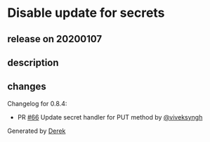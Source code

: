 # Disable update for secrets

## release on 20200107
## description
## changes
Changelog for 0.8.4:

* PR <a class="issue-link js-issue-link" data-error-text="Failed to load title" data-id="545444812" data-permission-text="Title is private" data-url="https://github.com/openfaas/faas-swarm/issues/66" data-hovercard-type="pull_request" data-hovercard-url="/openfaas/faas-swarm/pull/66/hovercard" href="https://github.com/openfaas/faas-swarm/pull/66">#66</a> Update secret handler for PUT method by <a class="user-mention notranslate" data-hovercard-type="user" data-hovercard-url="/users/viveksyngh/hovercard" data-octo-click="hovercard-link-click" data-octo-dimensions="link_type:self" href="https://github.com/viveksyngh">@viveksyngh</a>

Generated by <a href="https://github.com/alexellis/derek/">Derek</a>

